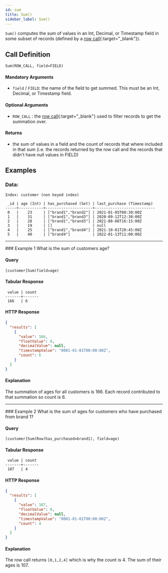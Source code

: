 ```yaml
---
id: sum
title: Sum()
sidebar_label: Sum()
---
```

`Sum()` computes the sum of values in an Int, Decimal, or Timestamp field in some subset of records (defined by a [row call](/pql-guide/pql-introduction#row-calls){:target="_blank"}).

## Call Definition
```
Sum(ROW_CALL, field=FIELD)
```

#### Mandatory Arguments
 - `field` / `FIELD`: the name of the field to get summed. This must be an Int, Decimal, or Timestamp field.

#### Optional Arguments
 - `ROW_CALL` : the [row call](/pql-guide/pql-introduction#row-calls){:target="_blank"} used to filter records to get the summation over.

#### Returns
- the sum of values in a field and the count of records that where included in that sum (i.e. the records returned by the row call and the records that didn't have null values in FIELD)

## Examples

### Data:
```
Index: customer (non keyed index)

 _id | age (Int) | has_purchased (Set) | last_purchase (Timestamp)
-----+-----------+---------------------+---------------------------
 0   |    23     | ["brand1","brand2"] | 2021-01-05T08:30:00Z
 1   |    31     | ["brand1","brand3"] | 2020-09-12T12:30:00Z
 2   |    28     | ["brand1","brand3"] | 2021-08-06T16:15:00Z
 3   |    19     | []                  | null
 4   |    25     | ["brand1","brand4"] | 2021-10-01T20:45:00Z
 5   |    40     | ["brand4"]          | 2022-01-13T11:00:00Z
```
<hr>
### Example 1
What is the sum of customers age?

#### Query
```
[customer]Sum(field=age)
```
#### Tabular Response
```
 value | count
-------+-------
 166   | 6
```
#### HTTP Response
```json
{
  "results": [
    {
      "value": 166,
      "floatValue": 0,
      "decimalValue": null,
      "timestampValue": "0001-01-01T00:00:00Z",
      "count": 6
    }
  ]
}
```
#### Explanation
The summation of ages for all customers is 166. Each record contributed to that summation so count is 6.

<hr>
### Example 2
What is the sum of ages for customers who have purchased from brand 1?

#### Query
```
[customer]Sum(Row(has_purchased=brand1), field=age)
```
#### Tabular Response
```
 value | count
-------+-------
 107   | 4
```

#### HTTP Response
```json
{
  "results": [
    {
      "value": 107,
      "floatValue": 0,
      "decimalValue": null,
      "timestampValue": "0001-01-01T00:00:00Z",
      "count": 4
    }
  ]
}
```

#### Explanation
The row call returns `[0,1,2,4]` which is why the count is 4. The sum of their ages is 107.
